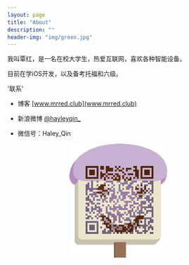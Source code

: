 ```yaml
---
layout: page
title: "About"
description: ""
header-img: "img/green.jpg"
---
```



我叫覃红，是一名在校大学生，热爱互联网，喜欢各种智能设备。

目前在学iOS开发，以及备考托福和六级。

'联系'

- 博客 [www.mrred.club](www.mrred.club)

- 新浪微博 [@hayleyqin_](http://weibo.com/1694579055)

- 微信号：Haley_Qin


<center>
    <p><img src="https://raw.githubusercontent.com/hayleyqinn/hayleyqinn.github.io/master/img/QRCODE.png"></p>
</center>






